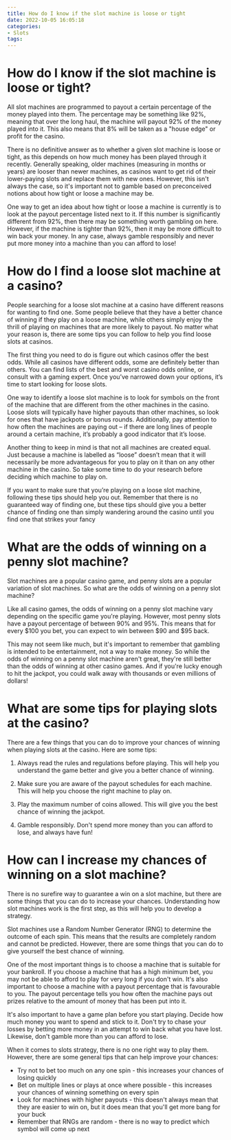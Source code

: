 ```yaml
---
title: How do I know if the slot machine is loose or tight 
date: 2022-10-05 16:05:18
categories:
- Slots
tags:
---
```



#  How do I know if the slot machine is loose or tight? 

All slot machines are programmed to payout a certain percentage of the money played into them. The percentage may be something like 92%, meaning that over the long haul, the machine will payout 92% of the money played into it. This also means that 8% will be taken as a "house edge" or profit for the casino. 

There is no definitive answer as to whether a given slot machine is loose or tight, as this depends on how much money has been played through it recently. Generally speaking, older machines (measuring in months or years) are looser than newer machines, as casinos want to get rid of their lower-paying slots and replace them with new ones. However, this isn't always the case, so it's important not to gamble based on preconceived notions about how tight or loose a machine may be. 

One way to get an idea about how tight or loose a machine is currently is to look at the payout percentage listed next to it. If this number is significantly different from 92%, then there may be something worth gambling on here. However, if the machine is tighter than 92%, then it may be more difficult to win back your money. In any case, always gamble responsibly and never put more money into a machine than you can afford to lose!

#  How do I find a loose slot machine at a casino? 

People searching for a loose slot machine at a casino have different reasons for wanting to find one. Some people believe that they have a better chance of winning if they play on a loose machine, while others simply enjoy the thrill of playing on machines that are more likely to payout. No matter what your reason is, there are some tips you can follow to help you find loose slots at casinos.

The first thing you need to do is figure out which casinos offer the best odds. While all casinos have different odds, some are definitely better than others. You can find lists of the best and worst casino odds online, or consult with a gaming expert. Once you’ve narrowed down your options, it’s time to start looking for loose slots.

One way to identify a loose slot machine is to look for symbols on the front of the machine that are different from the other machines in the casino. Loose slots will typically have higher payouts than other machines, so look for ones that have jackpots or bonus rounds. Additionally, pay attention to how often the machines are paying out – if there are long lines of people around a certain machine, it’s probably a good indicator that it’s loose.

Another thing to keep in mind is that not all machines are created equal. Just because a machine is labelled as “loose” doesn’t mean that it will necessarily be more advantageous for you to play on it than on any other machine in the casino. So take some time to do your research before deciding which machine to play on.

If you want to make sure that you’re playing on a loose slot machine, following these tips should help you out. Remember that there is no guaranteed way of finding one, but these tips should give you a better chance of finding one than simply wandering around the casino until you find one that strikes your fancy

#  What are the odds of winning on a penny slot machine? 

Slot machines are a popular casino game, and penny slots are a popular variation of slot machines. So what are the odds of winning on a penny slot machine?

Like all casino games, the odds of winning on a penny slot machine vary depending on the specific game you're playing. However, most penny slots have a payout percentage of between 90% and 95%. This means that for every $100 you bet, you can expect to win between $90 and $95 back.

This may not seem like much, but it's important to remember that gambling is intended to be entertainment, not a way to make money. So while the odds of winning on a penny slot machine aren't great, they're still better than the odds of winning at other casino games. And if you're lucky enough to hit the jackpot, you could walk away with thousands or even millions of dollars!

#  What are some tips for playing slots at the casino? 

There are a few things that you can do to improve your chances of winning when playing slots at the casino. Here are some tips:

1. Always read the rules and regulations before playing. This will help you understand the game better and give you a better chance of winning.

2. Make sure you are aware of the payout schedules for each machine. This will help you choose the right machine to play on.

3. Play the maximum number of coins allowed. This will give you the best chance of winning the jackpot.

4. Gamble responsibly. Don't spend more money than you can afford to lose, and always have fun!

#  How can I increase my chances of winning on a slot machine?

There is no surefire way to guarantee a win on a slot machine, but there are some things that you can do to increase your chances. Understanding how slot machines work is the first step, as this will help you to develop a strategy.

Slot machines use a Random Number Generator (RNG) to determine the outcome of each spin. This means that the results are completely random and cannot be predicted. However, there are some things that you can do to give yourself the best chance of winning.

One of the most important things is to choose a machine that is suitable for your bankroll. If you choose a machine that has a high minimum bet, you may not be able to afford to play for very long if you don't win. It's also important to choose a machine with a payout percentage that is favourable to you. The payout percentage tells you how often the machine pays out prizes relative to the amount of money that has been put into it.

It's also important to have a game plan before you start playing. Decide how much money you want to spend and stick to it. Don't try to chase your losses by betting more money in an attempt to win back what you have lost. Likewise, don't gamble more than you can afford to lose.

When it comes to slots strategy, there is no one right way to play them. However, there are some general tips that can help improve your chances:

- Try not to bet too much on any one spin - this increases your chances of losing quickly
- Bet on multiple lines or plays at once where possible - this increases your chances of winning something on every spin
- Look for machines with higher payouts - this doesn't always mean that they are easier to win on, but it does mean that you'll get more bang for your buck
- Remember that RNGs are random - there is no way to predict which symbol will come up next